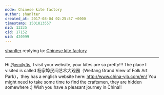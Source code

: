 ```yaml
---
node: Chinese kite factory 
author: shanlter
created_at: 2017-08-04 02:25:57 +0000
timestamp: 1501813557
nid: 13235
cid: 17152
uid: 420999
---
```




[shanlter](../profile/shanlter) replying to: [Chinese kite factory ](../notes/shanlter/06-23-2016/chinese-kite-factory)

----
Hi [@emilyfis](/profile/emilyfis), I visit your website, your kites are so pretty!!! The place I visited is called 杨家埠民间艺术大观园（Weifang Grand View of Folk Art Park），they has a english website here: http://www.china-yjb.com/en/  You might need to take some time to find the craftsmen, they are hidden somewhere :)
Wish you have a pleasant journey in China!!
